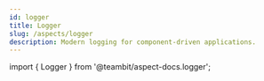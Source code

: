 ```yaml
---
id: logger
title: Logger
slug: /aspects/logger
description: Modern logging for component-driven applications.
---
```


import { Logger } from '@teambit/aspect-docs.logger';

<Logger />
